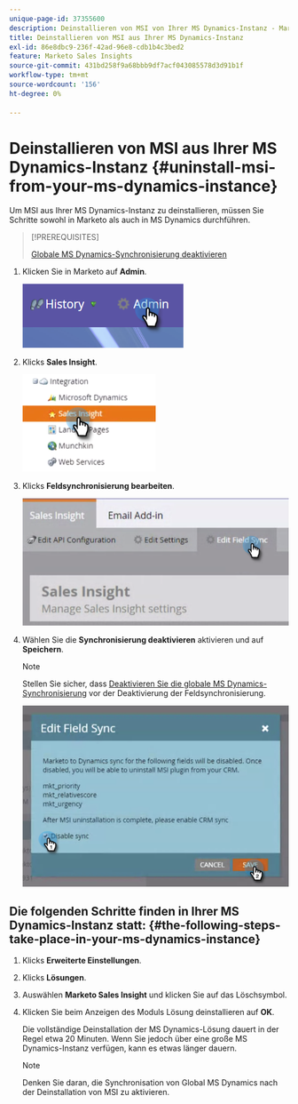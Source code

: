```yaml
---
unique-page-id: 37355600
description: Deinstallieren von MSI von Ihrer MS Dynamics-Instanz - Marketo Docs - Produktdokumentation
title: Deinstallieren von MSI aus Ihrer MS Dynamics-Instanz
exl-id: 86e8dbc9-236f-42ad-96e8-cdb1b4c3bed2
feature: Marketo Sales Insights
source-git-commit: 431bd258f9a68bbb9df7acf043085578d3d91b1f
workflow-type: tm+mt
source-wordcount: '156'
ht-degree: 0%

---
```


# Deinstallieren von MSI aus Ihrer MS Dynamics-Instanz {#uninstall-msi-from-your-ms-dynamics-instance}

Um MSI aus Ihrer MS Dynamics-Instanz zu deinstallieren, müssen Sie Schritte sowohl in Marketo als auch in MS Dynamics durchführen.

>[!PREREQUISITES]
>
>[Globale MS Dynamics-Synchronisierung deaktivieren](/help/marketo/product-docs/marketo-sales-insight/msi-for-microsoft-dynamics/uninstalling/disable-global-ms-dynamics-sync.md)

1. Klicken Sie in Marketo auf **Admin**.

   ![](assets/one-1.png)

1. Klicks **Sales Insight**.

   ![](assets/six.png)

1. Klicks **Feldsynchronisierung bearbeiten**.

   ![](assets/seven.png)

1. Wählen Sie die **Synchronisierung deaktivieren** aktivieren und auf **Speichern**.

   >[!NOTE]
   >
   >Stellen Sie sicher, dass [Deaktivieren Sie die globale MS Dynamics-Synchronisierung](/help/marketo/product-docs/marketo-sales-insight/msi-for-microsoft-dynamics/uninstalling/disable-global-ms-dynamics-sync.md) vor der Deaktivierung der Feldsynchronisierung.

   ![](assets/eight.png)

## Die folgenden Schritte finden in Ihrer MS Dynamics-Instanz statt: {#the-following-steps-take-place-in-your-ms-dynamics-instance}

1. Klicks **Erweiterte Einstellungen**.

1. Klicks **Lösungen**.

1. Auswählen **Marketo Sales Insight** und klicken Sie auf das Löschsymbol.

1. Klicken Sie beim Anzeigen des Moduls Lösung deinstallieren auf **OK**.

   Die vollständige Deinstallation der MS Dynamics-Lösung dauert in der Regel etwa 20 Minuten. Wenn Sie jedoch über eine große MS Dynamics-Instanz verfügen, kann es etwas länger dauern.

   >[!NOTE]
   >
   >Denken Sie daran, die Synchronisation von Global MS Dynamics nach der Deinstallation von MSI zu aktivieren.
